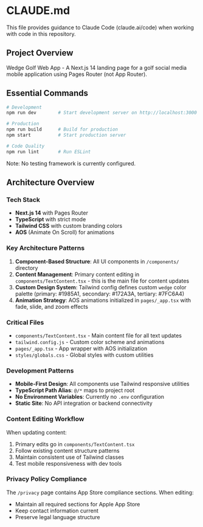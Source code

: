 # CLAUDE.md

This file provides guidance to Claude Code (claude.ai/code) when working with code in this repository.

## Project Overview

Wedge Golf Web App - A Next.js 14 landing page for a golf social media mobile application using Pages Router (not App Router).

## Essential Commands

```bash
# Development
npm run dev        # Start development server on http://localhost:3000

# Production
npm run build      # Build for production
npm start          # Start production server

# Code Quality
npm run lint       # Run ESLint
```

Note: No testing framework is currently configured.

## Architecture Overview

### Tech Stack
- **Next.js 14** with Pages Router
- **TypeScript** with strict mode
- **Tailwind CSS** with custom branding colors
- **AOS** (Animate On Scroll) for animations

### Key Architecture Patterns

1. **Component-Based Structure**: All UI components in `/components/` directory
2. **Content Management**: Primary content editing in `components/TextContent.tsx` - this is the main file for content updates
3. **Custom Design System**: Tailwind config defines custom `wedge` color palette (primary: #1985A1, secondary: #172A3A, tertiary: #7FC6A4)
4. **Animation Strategy**: AOS animations initialized in `pages/_app.tsx` with fade, slide, and zoom effects

### Critical Files

- `components/TextContent.tsx` - Main content file for all text updates
- `tailwind.config.js` - Custom color scheme and animations
- `pages/_app.tsx` - App wrapper with AOS initialization
- `styles/globals.css` - Global styles with custom utilities

### Development Patterns

- **Mobile-First Design**: All components use Tailwind responsive utilities
- **TypeScript Path Alias**: `@/*` maps to project root
- **No Environment Variables**: Currently no `.env` configuration
- **Static Site**: No API integration or backend connectivity

### Content Editing Workflow

When updating content:
1. Primary edits go in `components/TextContent.tsx`
2. Follow existing content structure patterns
3. Maintain consistent use of Tailwind classes
4. Test mobile responsiveness with dev tools

### Privacy Policy Compliance

The `/privacy` page contains App Store compliance sections. When editing:
- Maintain all required sections for Apple App Store
- Keep contact information current
- Preserve legal language structure